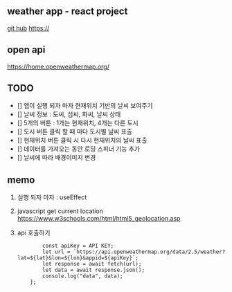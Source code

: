 ## weather app - react project

[git hub](https://github.com/whynotBb/202403_react-weather-app.git)
<https://>

## open api

https://home.openweathermap.org/

## TODO

-   [] 앱이 실행 되자 마자 현재위치 기반의 날씨 보여주기
-   [] 날씨 정보 : 도씨, 섭씨, 화씨, 날씨 상태
-   [] 5개의 버튼 : 1개는 현재위치, 4개는 다른 도시
-   [] 도시 버튼 클릭 할 때 마다 도시별 날씨 표출
-   [] 현재위치 버튼 클릭 시 다시 현재위치의 날씨 표출
-   [] 데이터를 가져오는 동안 로딩 스피너 기능 추가
-   [] 날씨에 따라 배경이미지 변경

## memo

1. 실행 되자 마자 : useEffect
2. javascript get current location
   https://www.w3schools.com/html/html5_geolocation.asp
3. api 호출하기

    ```const getWeatherByCurrentLocation = async (lat, lon) => {
            const apiKey = API KEY;
            let url = `https://api.openweathermap.org/data/2.5/weather?lat=${lat}&lon=${lon}&appid=${apiKey}`;
            let response = await fetch(url);
            let data = await response.json();
            console.log("data", data);
        };
    ```
